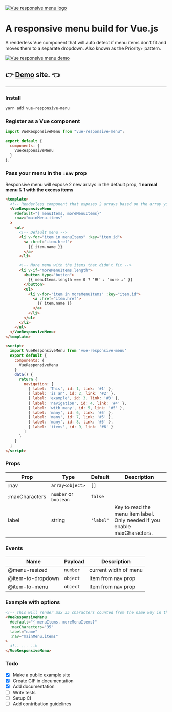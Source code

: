 [![Vue responsive menu logo](https://vue-responsive-menu.netlify.com/favicons/apple-touch-icon-152x152.png)](https://vue-responsive-menu.netlify.com/)

# A responsive menu build for Vue.js

A renderless Vue component that will auto detect if menu items don't fit and moves them to a separate dropdown. Also known as the Priority+ pattern.

[![Vue responsive menu demo](https://vue-responsive-menu.netlify.com/demo.gif)](https://vue-responsive-menu.netlify.com/)

## 👉 **[Demo](https://vue-responsive-menu.netlify.com/)** site. 👈

---

### Install

`yarn add vue-responsive-menu`

### Register as a Vue component

```javascript
import VueResponsiveMenu from "vue-responsive-menu";

export default {
  components: {
    VueResponsiveMenu
  }
};
```

### Pass your menu in the `:nav` prop

Responsive menu will expose 2 new arrays in the default prop, **1 normal menu** & **1 with the excess items**

```html
<template>
  <!-- Renderless component that exposes 2 arrays based on the array you pass in the nav prop. -->
  <VueResponsiveMenu
    #default="{ menuItems, moreMenuItems}"
    :nav="mainMenu.items"
  >
    <ul>
      <!-- Default menu -->
      <li v-for="item in menuItems" :key="item.id">
        <a :href="item.href">
          {{ item.name }}
        </a>
      </li>

      <!-- More menu with the items that didn't fit -->
      <li v-if="moreMenuItems.length">
        <button type="button">
          {{ menuItems.length === 0 ? '☰' : 'more ↓' }}
        </button>
        <ul>
          <li v-for="item in moreMenuItems" :key="item.id">
            <a :href="item.href">
              {{ item.name }}
            </a>
          </li>
        </ul>
      </li>
    </ul>
  </VueResponsiveMenu>
</template>

<script>
  import VueResponsiveMenu from 'vue-responsive-menu'
  export default {
    components: {
      VueResponsiveMenu
    }
    data() {
      return {
        navigation: [
          { label: 'This', id: 1, link: '#1' },
          { label: 'is an', id: 2, link: '#2' },
          { label: 'example', id: 3, link: '#3' },
          { label: 'navigation', id: 4, link: '#4' },
          { label: 'with many', id: 5, link: '#5' },
          { label: 'many', id: 6, link: '#5' },
          { label: 'many', id: 7, link: '#5' },
          { label: 'many', id: 8, link: '#5' },
          { label: 'items', id: 9, link: '#6' }
        ]
      }
    }
  }
</script>
```

### Props

| Prop           | Type                  | Default   | Description                                                               |
| -------------- | --------------------- | --------- | ------------------------------------------------------------------------- |
| :nav           | `array<object>`       | `[]`      |
| :maxCharacters | `number` or `boolean` | `false`   |
| label          | string                | `'label'` | Key to read the menu item label. Only needed if you enable maxCharacters. |

### Events

| Name              | Payload  | Description           |
| ----------------- | -------- | --------------------- |
| @menu-resized     | `number` | current width of menu |
| @item-to-dropdown | `object` | Item from nav prop    |
| @item-to-menu     | `object` | Item from nav prop    |

### Example with options

```html
<!-- This will render max 35 characters counted from the name key in the nav array. In this case the first 5 menu items -->
<VueResponsiveMenu
  #default="{ menuItems, moreMenuItems}"
  :maxCharacters="35"
  label="name"
  :nav="mainMenu.items"
>
  <!-- ... -->
</VueResponsiveMenu>
```

### Todo

- [x] Make a public example site
- [x] Create GIF in documentation
- [x] Add documentation
- [ ] Write tests
- [ ] Setup CI
- [ ] Add contribution guidelines
